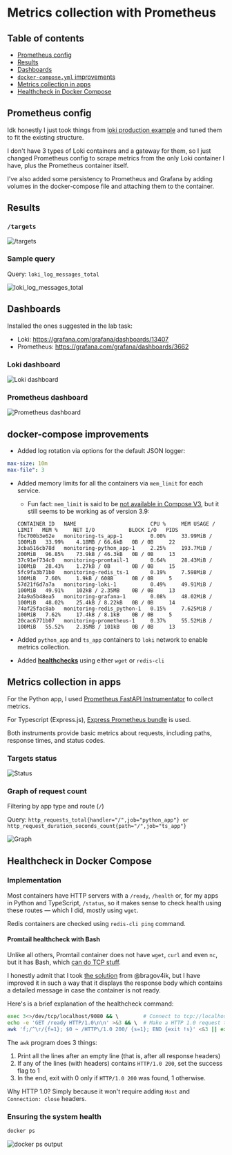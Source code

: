 # Metrics collection with Prometheus

## Table of contents

- [Prometheus config](#prometheus-config)
- [Results](#results)
- [Dashboards](#dashboards)
- [`docker-compose.yml` improvements](#docker-compose-improvements)
- [Metrics collection in apps](#metrics-collection-in-apps)
- [Healthcheck in Docker Compose](#healthcheck-in-docker-compose)

## Prometheus config

Idk honestly I just took things from [loki production example](https://github.com/grafana/loki/blob/main/production/docker/docker-compose.yaml) and tuned them to fit the existing structure.

I don't have 3 types of Loki containers and a gateway for them, so I just changed Prometheus config to scrape metrics from the only Loki container I have, plus the Prometheus container itself.

I've also added some persistency to Prometheus and Grafana by adding volumes in the docker-compose file and attaching them to the container.

## Results

### `/targets`

![/targets](https://i.imgur.com/3b4B4ea.png)

### Sample query

Query: `loki_log_messages_total`

![loki_log_messages_total](https://i.imgur.com/LbMu5ba.png)

## Dashboards

Installed the ones suggested in the lab task:

- Loki: <https://grafana.com/grafana/dashboards/13407>
- Prometheus: <https://grafana.com/grafana/dashboards/3662>

### Loki dashboard

![Loki dashboard](https://i.imgur.com/T7yWeq7.png)

### Prometheus dashboard

![Prometheus dashboard](https://i.imgur.com/FnVLue1.png)

## docker-compose improvements

- Added log rotation via options for the default JSON logger:

```yaml
max-size: 10m
max-file": 3
```

- Added memory limits for all the containers via `mem_limit` for each service.
  - Fun fact: `mem_limit` is said to be [not available in Compose V3](https://docs.docker.com/compose/compose-file/compose-file-v3/#resources), but it still seems to be working as of version 3.9:

  ```text
  CONTAINER ID   NAME                        CPU %     MEM USAGE / LIMIT   MEM %     NET I/O           BLOCK I/O   PIDS
  fbc700b3e62e   monitoring-ts_app-1         0.00%     33.99MiB / 100MiB   33.99%    4.18MB / 66.6kB   0B / 0B     22  
  3cba516cb78d   monitoring-python_app-1     2.25%     193.7MiB / 200MiB   96.85%    73.9kB / 46.3kB   0B / 0B     13  
  37c91ef734c0   monitoring-promtail-1       0.64%     28.43MiB / 100MiB   28.43%    1.27kB / 0B       0B / 0B     15  
  5fc9fa3b71b0   monitoring-redis_ts-1       0.19%     7.598MiB / 100MiB   7.60%     1.9kB / 608B      0B / 0B     5   
  57d21f6d7a7a   monitoring-loki-1           0.49%     49.91MiB / 100MiB   49.91%    102kB / 2.35MB    0B / 0B     13  
  24a9a5b48ea5   monitoring-grafana-1        0.08%     48.02MiB / 100MiB   48.02%    25.4kB / 8.22kB   0B / 0B     14  
  74af25fac8ab   monitoring-redis_python-1   0.15%     7.625MiB / 100MiB   7.62%     17.4kB / 8.1kB    0B / 0B     5   
  20cac6771b07   monitoring-prometheus-1     0.37%     55.52MiB / 100MiB   55.52%    2.35MB / 101kB    0B / 0B     13
  ```

- Added `python_app` and `ts_app` containers to `loki` network to enable metrics collection.

- Added [**healthchecks**](#healthcheck-in-docker-compose) using either `wget` or `redis-cli`

## Metrics collection in apps

For the Python app, I used [Prometheus FastAPI Instrumentator](https://github.com/trallnag/prometheus-fastapi-instrumentator) to collect metrics.

For Typescript (Express.js), [Express Prometheus bundle](https://github.com/jochen-schweizer/express-prom-bundle) is used.

Both instruments provide basic metrics about requests, including paths, response times, and status codes.

### Targets status

![Status](https://i.imgur.com/mlvuNlr.png)

### Graph of request count

Filtering by app type and route (`/`)

Query: `http_requests_total{handler="/",job="python_app"} or http_request_duration_seconds_count{path="/",job="ts_app"}`

![Graph](https://i.imgur.com/oS75cgC.png)

## Healthcheck in Docker Compose

### Implementation

Most containers have HTTP servers with a `/ready`, `/health` or, for my apps in Python and TypeScript, `/status`, so it makes sense to check health using these routes — which I did, mostly using `wget`.

Redis containers are checked using `redis-cli ping` command.

#### Promtail healthcheck with Bash

Unlike all others, Promtail container does not have `wget`, `curl` and even `nc`, but it has Bash, which [can do TCP stuff](https://www.linuxjournal.com/content/more-using-bashs-built-devtcp-file-tcpip).

I honestly admit that I took [the solution](https://github.com/innopolis-devops/labs/blob/c556e3520e813fb1b128b2346bf8f713b64ce7a8/monitoring/docker-compose.yml#L62) from @bragov4ik, but I have improved it in such a way that it displays the response body which contains a detailed message in case the container is not ready.

Here's is a brief explanation of the healthcheck command:

```bash
exec 3<>/dev/tcp/localhost/9080 && \        # Connect to tcp://localhost:9080 (Promtail HTTP)
echo -e 'GET /ready HTTP/1.0\n\n' >&3 && \  # Make a HTTP 1.0 request to /ready route
awk 'f;/^\r/{f=1}; $0 ~ /HTTP\/1.0 200/ {s=1}; END {exit !s}' <&3 || exit 1 # Parse the response using awk :ohh_yeah:
```

The `awk` program does 3 things:

1. Print all the lines after an empty line (that is, after all response headers)
2. If any of the lines (with headers) contains `HTTP/1.0 200`, set the success flag to 1
3. In the end, exit with 0 only if `HTTP/1.0 200` was found, 1 otherwise.

Why HTTP 1.0? Simply because it won't require adding `Host` and `Connection: close` headers.

### Ensuring the system health

```sh
docker ps
```

![docker ps output](https://i.imgur.com/78pzzx2.png)
